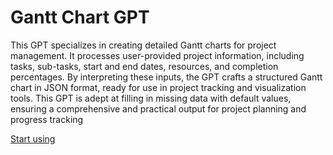 # Gantt Chart GPT

This GPT specializes in creating detailed Gantt charts for project management. It processes user-provided project information, including tasks, sub-tasks, start and end dates, resources, and completion percentages. By interpreting these inputs, the GPT crafts a structured Gantt chart in JSON format, ready for use in project tracking and visualization tools. This GPT is adept at filling in missing data with default values, ensuring a comprehensive and practical output for project planning and progress tracking

[Start using](https://chat.openai.com/g/g-ihJfmYAJn)